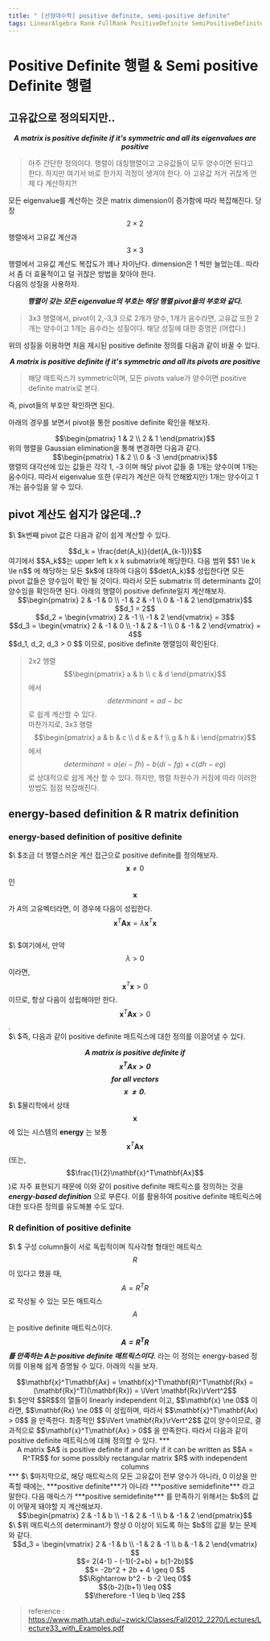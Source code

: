 ```yaml
---
title: " [선형대수학] positive definite, semi-positive definite"
tags: LinearAlgebra Rank FullRank PositiveDefinite SemiPositiveDefinite
---
```


# Positive Definite 행렬 & Semi positive Definite 행렬
## 고유값으로 정의되지만..
***<center>A matrix is positive definite if it's symmetric and all its eigenvalues are positive</center>***
> 아주 간단한 정의이다. 행렬이 대칭행렬이고 고유값들이 모두 양수이면 된다고 한다. 하지만 여기서 바로 한가지 걱정이 생겨야 한다.
  아 고유값 저거 귀찮게 언제 다 계산하지?!

모든 eigenvalue를 계산하는 것은 matrix dimension이 증가함에 따라 복잡해진다. 당장 $$2 \times 2$$ 행렬에서 고유값 계산과 $$3 \times 3$$ 행렬에서 고유값 계산도 복잡도가 꽤나 차이난다. dimension은 1 씩만 늘었는데.. 따라서 좀 더 효율적이고 덜 귀찮은 방법을 찾아야 한다.<br>
다음의 성질을 사용하자.
***<center>행렬이 갖는 모든 eigenvalue의 부호는 해당 행렬 pivot들의 부호와 같다.</center>***
> 3x3 행렬에서, pivot이 2,-3,3 으로 2개가 양수, 1개가 음수라면, 고유값 또한 2개는 양수이고 1개는 음수라는 성질이다. 해당 성질에 대한 증명은 (어렵다.)

위의 성질을 이용하면 처음 제시된 positive definite 정의를 다음과 같이 바꿀 수 있다.
***<center>A matrix is positive definite if it's symmetric and all its pivots are positive</center>***
> 해당 매트릭스가 symmetric이며, 모든 pivots value가 양수이면 positive definite matrix로 본다.

즉, pivot들의 부호만 확인하면 된다.

아래의 경우를 보면서 pivot을 통한 positive definite 확인을 해보자.
<center>$$\begin{pmatrix} 1 & 2 \\ 2 & 1 \end{pmatrix}$$</center>
위의 행렬을 Gaussian elimination을 통해 변경하면 다음과 같다.
<center>$$\begin{pmatrix} 1 & 2 \\ 0 & -3 \end{pmatrix}$$</center>
행렬의 대각선에 있는 값들은 각각 1, -3 이며 해당 pivot 값들 중 1개는 양수이며 1개는 음수이다. 따라서 eigenvalue 또한 (우리가 계산은 아직 안해봤지만) 1개는 양수이고 1개는 음수임을 알 수 있다.

## pivot 계산도 쉽지가 않은데..?
$\ $k번째 pivot 값은 다음과 같이 쉽게 계산할 수 있다.
<center>$$d_k = \frac{det(A_k)}{det(A_{k-1})}$$</center>
여기에서 $$A_k$$는 upper left k x k submatrix에 해당한다. 다음 범위 $$1 \le k \le n$$ 에 해당하는 모든 $k$에 대하여 다음이 $$det(A_k)$$ 성립한다면 모든 pivot 값들은 양수임이 확인 될 것이다. 따라서 모든 submatrix 의 determinants 값이 양수임을 확인하면 된다. 아래의 행렬이 positive definite일지 계산해보자.
<center>$$\begin{pmatrix} 2 & -1 & 0 \\ -1 & 2 & -1 \\ 0 & -1 & 2 \end{pmatrix}$$</center>
<center>$$d_1 = 2$$</center>
<center>$$d_2 = \begin{vmatrix} 2 & -1 \\ -1 & 2 \end{vmatrix} = 3$$</center>
<center>$$d_3 = \begin{vmatrix} 2 & -1 & 0 \\ -1 & 2 & -1 \\ 0 & -1 & 2 \end{vmatrix} = 4$$</center>
$$d_1, d_2, d_3 > 0 $$ 이므로, positive definite 행렬임이 확인된다.

> 2x2 행렬 $$\begin{pmatrix} a & b \\ c & d \end{pmatrix}$$ 에서 $$determinant = ad\ -\ bc$$ 로 쉽게 계산할 수 있다.<br>
 마찬가지로, 3x3 행렬 $$\begin{pmatrix} a & b & c \\ d & e & f \\ g & h & i \end{pmatrix}$$ 에서 $$determinant = a(ei\ -\ fh) - b(di\ -\ fg) + c(dh\ -\ eg)$$로 상대적으로 쉽게 계산 할 수 있다. 하지만, 행렬 차원수가 커짐에 따라 이러한 방법도 점점 복잡해진다.

## energy-based definition & R matrix definition
### energy-based definition of positive definite
$\ $조금 더 행렬스러운 계산 접근으로 positive definite를 정의해보자. $$\mathbf{x} \ne 0$$인 $$\mathbf{x}$$가 $A$의 고유벡터라면, 이 경우에 다음이 성립한다. $$\mathbf{x}^T\mathbf{Ax} = \lambda \mathbf{x}^T \mathbf{x}$$<br>
$\ $여기에서, 만약 $$\lambda > 0$$ 이라면, $$\mathbf{x}^T\mathbf{x} > 0 $$ 이므로, 항상 다음이 성립해야만 한다. $$\mathbf{x}^T\mathbf{Ax} > 0$$.<br>
$\ $즉, 다음과 같이 positive definite 매트릭스에 대한 정의를 이끌어낼 수 있다.
***<center>A matrix is positive definite if $$\mathbf{x}^T\mathbf{Ax} > 0$$ for all vectors $$\mathbf{x}\ \ne 0.$$</center>***
$\ $물리학에서 상태 $$\mathbf{x}$$에 있는 시스템의 **energy** 는 보통 $$\mathbf{x}^T\mathbf{Ax}$$ (또는, $$\frac{1}{2}\mathbf{x}^T\mathbf{Ax}$$)로 자주 표현되기 때문에 이와 같이 positive definite 매트릭스를 정의하는 것을 ***energy-based definition*** 으로 부른다. 이를 활용하여 positive definite 매트릭스에 대한 또다른 정의를 유도해볼 수도 있다.<br>
### R definition of positive definite
$\ $ 구성 column들이 서로 독립적이며 직사각형 형태인 매트릭스 $$R$$ 이 있다고 했을 때, $$ A = R^TR $$ 로 작성될 수 있는 모든 매트릭스 $$A$$는 positive definite 매트릭스이다. ***$$ A = R^TR $$ 를 만족하는 $A$는 positive definite 매트릭스이다.*** 라는 이 정의는 energy-based 정의를 이용해 쉽게 증명될 수 있다. 아래의 식을 보자.
<center>$$\mathbf{x}^T\mathbf{Ax} = \mathbf{x}^T\mathbf{R}^T\mathbf{Rx} = (\mathbf{Rx}^T)(\mathbf{Rx}) = \lVert \mathbf{Rx}\rVert^2$$</center>
$\ $만약 $$R$$의 열들이 linearly independent 이고, $$\mathbf{x} \ne 0$$ 이라면, $$\mathbf{Rx} \ne 0$$ 이 성립하며, 따라서 $$\mathbf{x}^T\mathbf{Ax} > 0$$ 을 만족한다. 최종적인 $$\lVert \mathbf{Rx}\rVert^2$$ 값이 양수이므로, 결과적으로 $$\mathbf{x}^T\mathbf{Ax} > 0$$ 을 만족한다. 따라서 다음과 같이 positive definite 매트릭스에 대해 정의할 수 있다.
***<center>A matrix $A$ is positive definite if and only if it can be written as $$A = R^TR$$ for some possibly rectangular matrix $R$ with independent columns</center>***
$\ $마지막으로, 해당 매트릭스의 모든 고유값이 전부 양수가 아니라, 0 이상을 만족할 때에는, ***positive definite***가 아니라 ***positive semidefinite*** 라고 말한다. 다음 매릭스가 ***positive semidefinite*** 를 만족하기 위해서는 $b$의 값이 어떻게 돼야할 지 계산해보자.<br>
<center>$$\begin{pmatrix} 2 & -1 & b \\ -1 & 2 & -1 \\ b & -1 & 2 \end{pmatrix}$$</center>
$\ $위 매트릭스의 determinant가 항상 0 이상이 되도록 하는 $b$의 값을 찾는 문제와 같다.<br>
<center>$$d_3 = \begin{vmatrix} 2 & -1 & b \\ -1 & 2 & -1 \\ b & -1 & 2 \end{vmatrix} $$</center>
<center>$$= 2(4-1) - (-1)(-2+b) + b(1-2b)$$</center>
<center>$$= -2b^2 + 2b + 4 \geq 0 $$</center>
<center>$$\Rightarrow b^2 - b -2 \leq 0$$</center>
<center>$$(b-2)(b+1) \leq 0$$</center>
<center>$$\therefore -1 \leq b \leq 2$$</center>

> reference : https://www.math.utah.edu/~zwick/Classes/Fall2012_2270/Lectures/Lecture33_with_Examples.pdf
